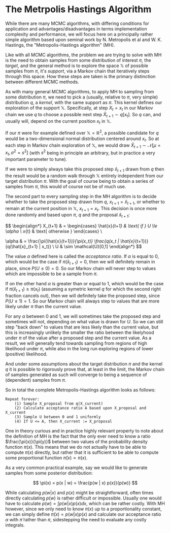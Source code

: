 # The Metrpolis Hastings Algorithm

While there are many MCMC algorithms, with differing conditions for application and advantages/disadvantages in terms implementation complexity and performance, we will focus here on a principally rather simple algorithm based upon seminal work by N. Metropolis et al and W. K. Hastings, the "Metropolis-Hastings algorithm" (MH).

Like with all MCMC algorithms, the problem we are trying to solve with MH is the need to obtain samples from some distribution of interest $\pi$, the _target_, and the general method is to explore the space $\mathbb{X}$ of possible samples from $\pi$, it's _support_, via a Markov chain that iteratively steps through this space. How these steps are taken is the primary distinction between different MCMC methods.

As with many general MCMC algorithms, to apply MH to sampling from some distribution $\pi$, we need to pick a (usually, relative to $\pi$, very simple) distribution $q$, a _kernel_, with the same support as $\pi$. This kernel defines our exploration of the support $\mathbb{X}$. Specifically, at step $X_t = x_t$ in our Markov chain we use $q$ to choose a possible next step $\hat{X}_{t+1} \sim q[x_t]$. So $q$ can, and usually will, depend on the current position $x_t$ in $\mathbb{X}$.

If our $\pi$ were for example defined over $\mathbb{X} = \mathbb{R}^2$, a possible candidate for $q$ would be a two-dimensional normal distribution centered around $x_t$. So at each step in Markov chain exploration of $\mathbb{X}$, we would draw $\hat{X}_{t+1} \sim \mathcal{N}[\mu = x_t, \sigma^2 = s^2]$ (with $s^2$ being in principle an arbitrary, but in practice a very important parameter to tune).

If we were to simply always take this proposed step $\hat{x}_{t+1}$ drawn from $q$ then the result would be a random walk through $\mathbb{X}$ entirely independent from our target distribution $\pi$. With the goal of course being to obtain a series of samples from $\pi$, this would of course not be of much use.

The second part to every sampling step in the MH algorithm is to decide whether to take the proposed step drawn from $q$, $x_{t+1} = \hat{x}_{t+1}$, or whether to remain at the current position in $\mathbb{X}$, $x_{t+1} = x_{t}$. This decision is once more done randomly and based upon $\pi$, $q$ and the proposal $\hat{x}_{t+1}$:

$$
\begin{align*}
X_{t+1} & = \begin{cases}
    \hat{x}_{t+1} & \text{ if } U \le \alpha \\
            x_{t} & \text{ otherwise }
            \end{cases} \\

\alpha & = \frac{\pi(\hat{x}_{t+1})}{\pi(x_t)} \frac{q(x_t | \hat{x}_{t+1})}{q(\hat{x}_{t+1} | x_t)} \\
U & \sim \mathcal{U}[0,1]
\end{align*}
$$

The value $\alpha$ defined here is called the _acceptance ratio_. If $\alpha$ is equal to $0$, which would be the case if $\pi(\hat{x}_{t+1}) = 0$, then we will definitely remain in place, since $P(U \le 0) = 0$. So our Markov chain will never step to values which are impossible to be a sample from $\pi$.

If on the other hand $\alpha$ is greater than or equal to $1$, which would be the case if $\pi(\hat{x}_{t+1}) \ge {\pi(x_t)}$ (assuming a symetric kernel $q$ for which the second right fraction cancels out), then we will definitely take the proposed step, since $P(U \le 1) = 1$. So our Markov chain will always step to values that are more likely under $\pi$ than the current value.

For any $\alpha$ between $0$ and $1$, we will sometimes take the proposed step and sometimes will not, depending on what value is drawn for $U$. So we can still step "back down" to values that are less likely than the current value, but this is increasingly unlikely the smaller the ratio between the likelyhood under $\pi$ of the value after a proposed step and the current value. As a result, we will generally tend towards sampling from regions of high likelihood under $\pi$, while also in the long run exploring regions of lower (positive) likelihood.

And under some assumptions about the target distribution $\pi$ and the kernel $q$ it is possible to rigorously prove that, at least in the limit, the Markov chain of samples generated as such will converge to being a sequence of (dependent) samples from $\pi$.

So in total the complete Metropolis-Hastings algorithm looks as follows:

```
Repeat forever:
    (1) Sample X_proposal from q(X_current)
    (2) Calculate acceptance ratio A based upon X_proposal and X_current
    (3) Sample U between 0 and 1 uniformly
    (4) If U <= A, then X_current := X_proposal
```

One in theory curious and in practice highly relevant property to note about the definition of MH is the fact that the only ever need to know a ratio $\frac{\pi(x)}{\pi(y)}$ between two values of the probability density function $\pi(x)$. This means that we do not actually have to be able to compute $\pi(x)$ directly, but rather that it is sufficient to be able to compute some proportional function $\tilde{\pi}(x) \propto \pi(x)$.

As a very common practical example, say we would like to generate samples from some posterior distribution:

$$
\pi(x) = p(x | w) = \frac{p(w | x) p(x)}{p(w)}
$$

While calculating $p(w | x)$ and $p(x)$ might be straightforward, often times directly calculating $p(w)$ is rather difficult or impossible. Usually one would have to calculate $p(w) = \int p(w | x) p(x) dx$, which can be rather costly. With MH however, since we only need to know $\pi(x)$ up to a proportionality constant, we can simply define $\tilde{\pi}(x) = p(w | x) p(x)$ and calculate our acceptance ratio $\alpha$ with $\tilde{\pi}$ rather than $\pi$, sidestepping the need to evaluate any costly integrals.

